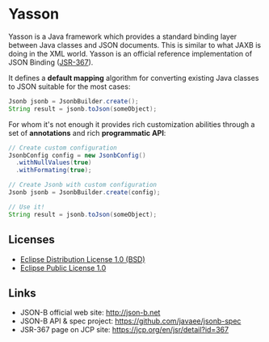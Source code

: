 # Yasson
Yasson is a Java framework which provides a standard binding layer between Java classes and JSON documents. This is similar to what JAXB is doing in the XML world. Yasson is an official reference implementation of JSON Binding ([JSR-367](https://jcp.org/en/jsr/detail?id=367)).

It defines a **default mapping** algorithm for converting existing Java classes to JSON suitable for the most cases:

```java
Jsonb jsonb = JsonbBuilder.create();
String result = jsonb.toJson(someObject);
```

For whom it's not enough it provides rich customization abilities through a set of **annotations** and rich **programmatic API**: 

```java
// Create custom configuration
JsonbConfig config = new JsonbConfig()
  .withNullValues(true)
  .withFormating(true);

// Create Jsonb with custom configuration
Jsonb jsonb = JsonbBuilder.create(config);

// Use it!
String result = jsonb.toJson(someObject);
```

## Licenses
- [Eclipse Distribution License 1.0 (BSD)](https://projects.eclipse.org/content/eclipse-distribution-license-1.0-bsd)
- [Eclipse Public License 1.0](https://projects.eclipse.org/content/eclipse-public-license-1.0)

## Links
- JSON-B official web site: http://json-b.net
- JSON-B API & spec project: https://github.com/javaee/jsonb-spec
- JSR-367 page on JCP site: https://jcp.org/en/jsr/detail?id=367
